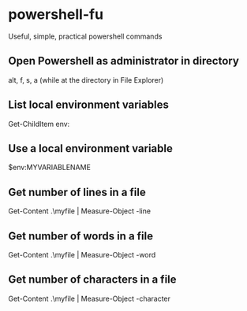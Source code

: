 # powershell-fu
Useful, simple, practical powershell commands

## Open Powershell as administrator in directory
alt, f, s, a (while at the directory in File Explorer)

## List local environment variables
Get-ChildItem env:

## Use a local environment variable
$env:MYVARIABLENAME

## Get number of lines in a file
Get-Content .\myfile | Measure-Object -line

## Get number of words in a file
Get-Content .\myfile | Measure-Object -word

## Get number of characters in a file
Get-Content .\myfile | Measure-Object -character
